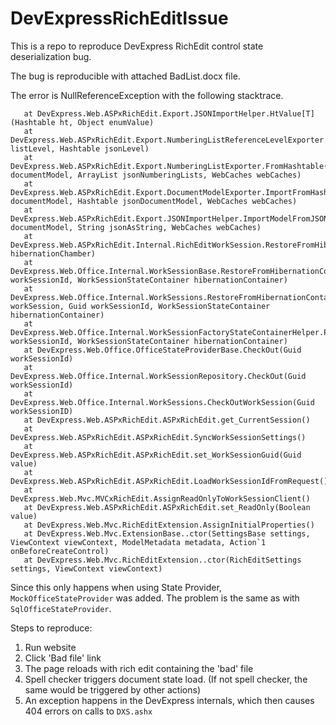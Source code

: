 # DevExpressRichEditIssue

This is a repo to reproduce DevExpress RichEdit control state deserialization bug.

The bug is reproducible with attached BadList.docx file.

The error is NullReferenceException with the following stacktrace.
```
   at DevExpress.Web.ASPxRichEdit.Export.JSONImportHelper.HtValue[T](Hashtable ht, Object enumValue)
   at DevExpress.Web.ASPxRichEdit.Export.NumberingListReferenceLevelExporter.FromHashtable(NumberingListReferenceLevel listLevel, Hashtable jsonLevel)
   at DevExpress.Web.ASPxRichEdit.Export.NumberingListExporter.FromHashtable(DocumentModel documentModel, ArrayList jsonNumberingLists, WebCaches webCaches)
   at DevExpress.Web.ASPxRichEdit.Export.DocumentModelExporter.ImportFromHashtable(DocumentModel documentModel, Hashtable jsonDocumentModel, WebCaches webCaches)
   at DevExpress.Web.ASPxRichEdit.Export.JSONImportHelper.ImportModelFromJSON(DocumentModel documentModel, String jsonAsString, WebCaches webCaches)
   at DevExpress.Web.ASPxRichEdit.Internal.RichEditWorkSession.RestoreFromHibernationChamber(HibernationChamber hibernationChamber)
   at DevExpress.Web.Office.Internal.WorkSessionBase.RestoreFromHibernationContainer(Guid workSessionId, WorkSessionStateContainer hibernationContainer)
   at DevExpress.Web.Office.Internal.WorkSessions.RestoreFromHibernationContainer(WorkSessionBase workSession, Guid workSessionId, WorkSessionStateContainer hibernationContainer)
   at DevExpress.Web.Office.Internal.WorkSessionFactoryStateContainerHelper.ProduceWorkSessionFromContainer(Guid workSessionId, WorkSessionStateContainer hibernationContainer)
   at DevExpress.Web.Office.OfficeStateProviderBase.CheckOut(Guid workSessionId)
   at DevExpress.Web.Office.Internal.WorkSessionRepository.CheckOut(Guid workSessionId)
   at DevExpress.Web.Office.Internal.WorkSessions.CheckOutWorkSession(Guid workSessionID)
   at DevExpress.Web.ASPxRichEdit.ASPxRichEdit.get_CurrentSession()
   at DevExpress.Web.ASPxRichEdit.ASPxRichEdit.SyncWorkSessionSettings()
   at DevExpress.Web.ASPxRichEdit.ASPxRichEdit.set_WorkSessionGuid(Guid value)
   at DevExpress.Web.ASPxRichEdit.ASPxRichEdit.LoadWorkSessionIdFromRequest()
   at DevExpress.Web.Mvc.MVCxRichEdit.AssignReadOnlyToWorkSessionClient()
   at DevExpress.Web.ASPxRichEdit.ASPxRichEdit.set_ReadOnly(Boolean value)
   at DevExpress.Web.Mvc.RichEditExtension.AssignInitialProperties()
   at DevExpress.Web.Mvc.ExtensionBase..ctor(SettingsBase settings, ViewContext viewContext, ModelMetadata metadata, Action`1 onBeforeCreateControl)
   at DevExpress.Web.Mvc.RichEditExtension..ctor(RichEditSettings settings, ViewContext viewContext)
```

Since this only happens when using State Provider, `MockOfficeStateProvider` was added. The problem is the same as with `SqlOfficeStateProvider`.

Steps to reproduce:
1. Run website
2. Click 'Bad file' link
3. The page reloads with rich edit containing the 'bad' file
4. Spell checker triggers document state load. (If not spell checker, the same would be triggered by other actions)
5. An exception happens in the DevExpress internals, which then causes 404 errors on calls to `DXS.ashx`
